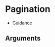# Pagination

- [Guidance](https://design-patterns.service.justice.gov.uk/components/pagination)

## Arguments
